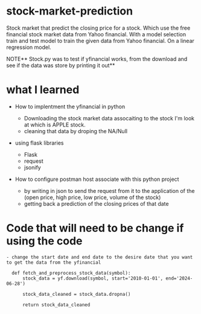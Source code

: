 # stock-market-prediction

Stock market that predict the closing price for a stock. Which use the free financial stock market data from Yahoo financial. With a model selection train and test model to train the given data from Yahoo financial.
On a linear regression model. 

NOTE** Stock.py was to test if yfinancial works, from the download and see if the data was store by printing it out**

# what I learned

- How to implentment the yfinancial in python
    - Downloading the stock market data assocaiting to the stock I'm look at which is APPLE stock.
    - cleaning that data by droping the NA/Null

- using flask libraries
    - Flask
    - request
    - jsonify

- How to configure postman host associate with this python project
    - by writing in json to send the request from it to the application of the (open price, high price, low price, volume of the stock)
    - getting back a prediction of the closing prices of that date


# Code that will need to be change if using the code
    - change the start date and end date to the desire date that you want to get the data from the yfinancial

      def fetch_and_preprocess_stock_data(symbol):
          stock_data = yf.download(symbol, start='2010-01-01', end='2024-06-28')

          stock_data_cleaned = stock_data.dropna()

          return stock_data_cleaned
    
